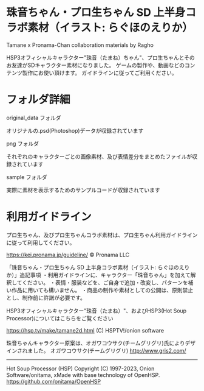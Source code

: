 # 珠音ちゃん・プロ生ちゃん SD 上半身コラボ素材（イラスト: らぐほのえりか）
Tamane x Pronama-Chan collaboration materials by Ragho


HSP3オフィシャルキャラクター"珠音（たまね）ちゃん"、プロ生ちゃんとそのお友達がSDキャラクター素材になりました。
ゲームの製作や、動画などのコンテンツ製作にお使い頂けます。
ガイドラインに従ってご利用ください。

# フォルダ詳細

original_data フォルダ

オリジナルの.psd(Photoshop)データが収録されています

png フォルダ

それぞれのキャラクターごとの画像素材、及び表情差分をまとめたファイルが収録されています

sample フォルダ

実際に素材を表示するためのサンプルコードが収録されています


# 利用ガイドライン

プロ生ちゃん、及びプロ生ちゃんコラボ素材は、プロ生ちゃん利用ガイドラインに従って利用してください。

https://kei.pronama.jp/guideline/
©︎ Pronama LLC

「珠音ちゃん・プロ生ちゃん SD 上半身コラボ素材（イラスト: らぐほのえりか）」追記事項
・利用ガイドラインに、キャラクター「珠音ちゃん」を加えて解釈してください。
・表情・服装などを、ご自身で追加・改変し、パターンを補い作品に用いても構いません。
・商品の制作や素材としての公開は、原則禁止とし、制作前に許諾が必要です。


HSP3オフィシャルキャラクター"珠音（たまね）"、およびHSP3(Hot Soup Processor)についてはこちらをご覧ください

https://hsp.tv/make/tamane2d.html
(C) HSPTV!/onion software

珠音ちゃんキャラクター原案は、オガワコウサク(チームグリグリ)氏によりデザインされました。
オガワコウサク(チームグリグリ) http://www.gris2.com/


-------------------------------------------------------------------------------
Hot Soup Processor (HSP)
Copyright (C) 1997-2023, Onion Software/onitama, xMade with base technology of OpenHSP.
https://github.com/onitama/OpenHSP

